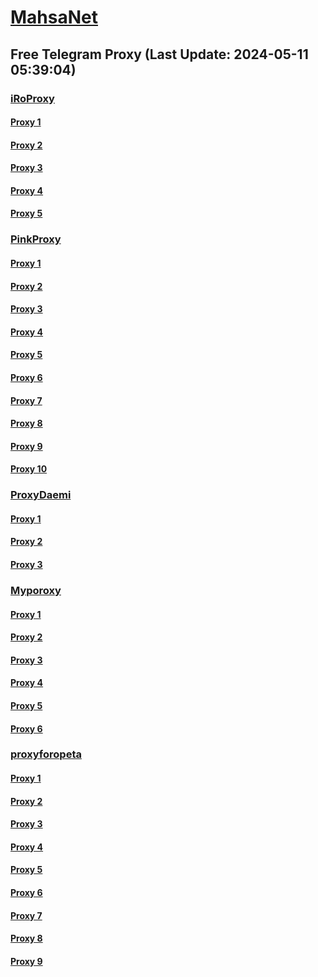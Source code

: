 
# [MahsaNet](https://t.me/mahsa_net)
## Free Telegram Proxy (Last Update: 2024-05-11 05:39:04)
### [iRoProxy](https://t.me/iRoProxy)
#### [Proxy 1](tg://proxy?server=194.120.230.214&port=443&secret=FgMBAgABAAH8AwOG4kw63Q%3D%3D)
#### [Proxy 2](tg://proxy?server=194.120.230.172&port=443&secret=FgMBAgABAAH8AwOG4kw63Q%3D%3D)
#### [Proxy 3](tg://proxy?server=195.62.32.240&port=443&secret=FgMBAgABAAH8AwOG4kw63Q%3D%3D)
#### [Proxy 4](tg://proxy?server=195.62.32.59&port=443&secret=FgMBAgABAAH8AwOG4kw63Q%3D%3D)
#### [Proxy 5](tg://proxy?server=194.120.230.214&port=443&secret=FgMBAgABAAH8AwOG4kw63Q%3D%3D)
### [PinkProxy](https://t.me/PinkProxy)
#### [Proxy 1](tg://proxy?server=89.41.181.142&port=443&secret=ee1603010200010001fc030386e24c3add76616e2e6e616a76612e636f6d)
#### [Proxy 2](tg://proxy?server=88.80.135.12&port=54403&secret=FgMBAgABAAH8AwOG4kw63Q)
#### [Proxy 3](tg://proxy?server=88.80.135.10&port=54403&secret=FgMBAgABAAH8AwOG4kw63Q)
#### [Proxy 4](tg://proxy?server=88.80.135.67&port=54403&secret=FgMBAgABAAH8AwOG4kw63Q)
#### [Proxy 5](tg://proxy?server=88.80.135.69&port=54403&secret=FgMBAgABAAH8AwOG4kw63Q)
#### [Proxy 6](tg://proxy?server=88.80.135.69&port=54403&secret=FgMBAgABAAH8AwOG4kw63Q)
#### [Proxy 7](tg://proxy?server=88.80.135.67&port=54403&secret=FgMBAgABAAH8AwOG4kw63Q)
#### [Proxy 8](tg://proxy?server=88.80.135.249&port=777&secret=FgMBAgABAAH8AwOG4kw63Q)
#### [Proxy 9](tg://proxy?server=88.80.135.140&port=777&secret=FgMBAgABAAH8AwOG4kw63Q)
#### [Proxy 10](tg://proxy?server=88.80.135.67&port=54403&secret=FgMBAgABAAH8AwOG4kw63Q)
### [ProxyDaemi](https://t.me/ProxyDaemi)
#### [Proxy 1](tg://proxy?server=hhamrah.akinay5.ir&port=3443&secret=FgMBAgABAAH8AwOG4kw63Q)
#### [Proxy 2](tg://proxy?server=88.80.135.10&port=54403&secret=FgMBAgABAAH8AwOG4kw63Q)
#### [Proxy 3](tg://proxy?server=hhamrah.akinay5.ir&port=3443&secret=FgMBAgABAAH8AwOG4kw63Q)
### [Myporoxy](https://t.me/Myporoxy)
#### [Proxy 1](tg://proxy?server=cloudflare.nokia.com.co.uk.do_yo.want_to.clash_with.this.www.microsoft.com.there_is_no.place_like.localhost.www.bing.com.count_with_me.cyou.net.digikala.com.msn.com.bsi.ir.enamad.now_sudo.again_to_fight.everyone.i_am.the_internet.radical-parantez.pw.&port=6550&secret=FpABAiIBhwH8AwOG42xL3Q==)
#### [Proxy 2](tg://proxy?server=cloudflare.nokia.com.co.uk.do_yo.want_to.clash_with.this.www.microsoft.com.there_is_no.place_like.localhost.www.bing.com.count_with_me.cyou.net.digikala.com.msn.com.bsi.ir.enamad.ir.now_sud.again_to_fight.everyone.i_am.the_internet.perfect-primum.pw.&port=1881&secret=FpABAiIBhwH8AwOG42xL3Q==)
#### [Proxy 3](tg://proxy?server=cloudflare.nokia.com.co.uk.do_yo.want_to.clash_with.this.www.microsoft.com.there_is_no.place_like.localhost.www.bing.com.count_with_me.cyou.net.digikala.com.msn.com.bsi.ir.enamad.ir.now_sud.again_to_fight.everyone.i_am.the_internet.perfect-primum.pw.&port=1881&secret=FpABAiIBhwH8AwOG42xL3Q==)
#### [Proxy 4](tg://proxy?server=cloudflare.nokia.com.co.uk.do_yo.want_to.clash_with.this.www.microsoft.com.there_is_no.place_like.localhost.www.bing.com.count_with_me.cyou.net.digikala.com.msn.com.bsi.ir.enamad.now_sudo.again_to_fight.everyone.i_am.the_internet.radical-parantez.pw.&port=6550&secret=FpABAiIBhwH8AwOG42xL3Q==)
#### [Proxy 5](tg://proxy?server=cloudflare.nokia.com.co.uk.do_yo.want_to.clash_with.this.www.microsoft.com.there_is_no.place_like.localhost.www.bing.com.count_with_me.cyou.net.digikala.com.msn.com.bsi.ir.enamad.ir.now_sud.again_to_fight.everyone.i_am.the_internet.perfect-primum.pw.&port=1881&secret=FpABAiIBhwH8AwOG42xL3Q==)
#### [Proxy 6](tg://proxy?server=cloudflare.com.nokia.com.co.uk.do_yo.want_to.clash_with.this.www.microsoft.com.there_is_no.place_like.localhost.www.bing.com.count_with_me.cyou.net.digikala.com.msn.com.bsi.ir.enamad.ir.now_sud.again_to_fight.everyone.i_am.the_internet.sorse-one.sbs.&port=2040&secret=FpABAiIBhwH8AwOG42xL3QPQPQUQZQBQDQEQYQOQVQNQMQSQ)
### [proxyforopeta](https://t.me/proxyforopeta)
#### [Proxy 1](tg://proxy?server=185.145.245.197&port=4443&secret=FgMBAgABAAH8AwOG4kw63Q)
#### [Proxy 2](tg://proxy?server=cloudflare.com.nokia.com.co.uk.do_yo.want_to.clash_with.this.www.microsoft.com.there_is_no.place_like.localhost.www.bing.com.count_with_me.cyou.net.digikala.com.msn.com.bsi.ir.enamad.ir.now_sud.again_to_fight.everyone.i_am.the_internet.sorse-one.sbs.&port=2040&secret=FpABAiIBhwH8AwOG42xL3QPQPQUQZQBQDQEQYQOQVQNQMQSQ)
#### [Proxy 3](tg://proxy?server=r1c.ir.berimkedashtebashim.com&port=2024&secret=FgMBAgABAAH8AwOG4kw63Q==)
#### [Proxy 4](tg://proxy?server=hhamrah.akinay5.ir&port=3443&secret=FgMBAgABAAH8AwOG4kw63Q)
#### [Proxy 5](tg://proxy?server=49.13.50.70&port=2040&secret=FgMBAgABAAH8AwOG4kw63Q)
#### [Proxy 6](tg://proxy?server=88.80.135.140&port=777&secret=FgMBAgABAAH8AwOG4kw63Q)
#### [Proxy 7](tg://proxy?server=88.80.135.67&port=54403&secret=FgMBAgABAAH8AwOG4kw63Q)
#### [Proxy 8](tg://proxy?server=94.103.88.82&port=443&secret=FgMBAgABAAH8AwOG4kw63Q)
#### [Proxy 9](tg://proxy?server=135.181.206.62&port=8&secret=FgMBAgABAAH8AwOG4kw63Q==)

    